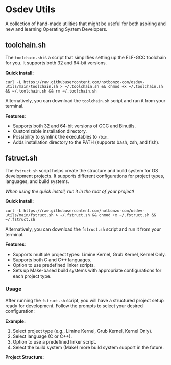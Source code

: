 # Osdev Utils
A collection of hand-made utilities that might be useful for both aspiring and new and learning Operating System Developers.

## toolchain.sh

The `toolchain.sh` is a script that simplifies setting up the ELF-GCC toolchain for you. It supports both 32 and 64-bit versions.

**Quick install:**

    curl -L https://raw.githubusercontent.com/notbonzo-com/osdev-utils/main/toolchain.sh > ~/.toolchain.sh && chmod +x ~/.toolchain.sh && ~/.toolchain.sh && rm ~/.toolchain.sh

Alternatively, you can download the `toolchain.sh` script and run it from your terminal.

**Features**:
- Supports both 32 and 64-bit versions of GCC and Binutils.
- Customizable installation directory.
- Possibility to symlink the executables to `/bin`.
- Adds installation directory to the PATH (supports bash, zsh, and fish).

## fstruct.sh

The `fstruct.sh` script helps create the structure and build system for OS development projects. It supports different configurations for project types, languages, and build systems.

*When using the quick install, run it in the root of your project!*

**Quick install:**

    curl -L https://raw.githubusercontent.com/notbonzo-com/osdev-utils/main/fstruct.sh > ~/.fstruct.sh && chmod +x ~/.fstruct.sh && ~/.fstruct.sh

Alternatively, you can download the `fstruct.sh` script and run it from your terminal.

**Features**:
- Supports multiple project types: Limine Kernel, Grub Kernel, Kernel Only.
- Supports both C and C++ languages.
- Option to use predefined linker scripts.
- Sets up Make-based build systems with appropriate configurations for each project type.

### Usage

After running the `fstruct.sh` script, you will have a structured project setup ready for development. Follow the prompts to select your desired configuration:

**Example:**
1. Select project type (e.g., Limine Kernel, Grub Kernel, Kernel Only).
2. Select language (C or C++).
3. Option to use a predefined linker script.
4. Select the build system (Make) more build system support in the future.

**Project Structure:**